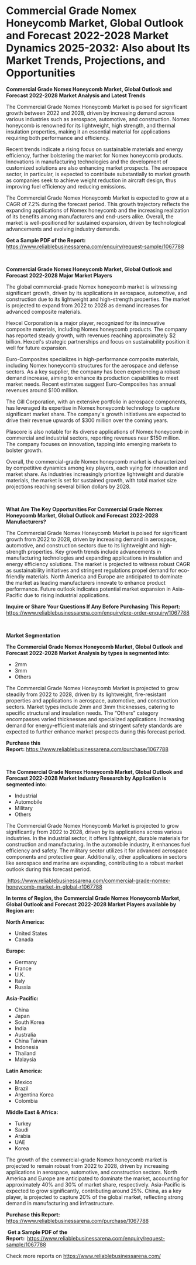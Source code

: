 <p><h1>Commercial Grade Nomex Honeycomb Market, Global Outlook and Forecast 2022-2028 Market Dynamics 2025-2032: Also about Its Market Trends, Projections, and Opportunities</h1></p><p><strong>Commercial Grade Nomex Honeycomb Market, Global Outlook and Forecast 2022-2028 Market Analysis and Latest Trends</strong></p>
<p><p>The Commercial Grade Nomex Honeycomb Market is poised for significant growth between 2022 and 2028, driven by increasing demand across various industries such as aerospace, automotive, and construction. Nomex honeycomb is renowned for its lightweight, high strength, and thermal insulation properties, making it an essential material for applications requiring both performance and efficiency.</p><p>Recent trends indicate a rising focus on sustainable materials and energy efficiency, further bolstering the market for Nomex honeycomb products. Innovations in manufacturing technologies and the development of customized solutions are also enhancing market prospects. The aerospace sector, in particular, is expected to contribute substantially to market growth as companies seek to achieve weight reduction in aircraft design, thus improving fuel efficiency and reducing emissions.</p><p>The Commercial Grade Nomex Honeycomb Market is expected to grow at a CAGR of 7.2% during the forecast period. This growth trajectory reflects the expanding applications of Nomex honeycomb and the increasing realization of its benefits among manufacturers and end-users alike. Overall, the market is well-positioned for sustained expansion, driven by technological advancements and evolving industry demands.</p></p>
<p><strong>Get a Sample PDF of the Report:&nbsp;</strong> <a href="https://www.reliablebusinessarena.com/enquiry/request-sample/1067788?utm_campaign=3215&utm_medium=2&utm_source=Github&utm_content=ia&utm_term=21032025&utm_id=commercial-grade-nomex-honeycomb-market-global-outlook-and-forecast-2022-2028">https://www.reliablebusinessarena.com/enquiry/request-sample/1067788</a></p>
<p>&nbsp;</p>
<p><strong>Commercial Grade Nomex Honeycomb Market, Global Outlook and Forecast 2022-2028 Major Market Players</strong></p>
<p><p>The global commercial-grade Nomex honeycomb market is witnessing significant growth, driven by its applications in aerospace, automotive, and construction due to its lightweight and high-strength properties. The market is projected to expand from 2022 to 2028 as demand increases for advanced composite materials.</p><p>Hexcel Corporation is a major player, recognized for its innovative composite materials, including Nomex honeycomb products. The company has reported steady growth, with revenues reaching approximately $2 billion. Hexcel's strategic partnerships and focus on sustainability position it well for future expansion.</p><p>Euro-Composites specializes in high-performance composite materials, including Nomex honeycomb structures for the aerospace and defense sectors. As a key supplier, the company has been experiencing a robust demand increase, aiming to enhance its production capabilities to meet market needs. Recent estimates suggest Euro-Composites has annual revenues around $100 million.</p><p>The Gill Corporation, with an extensive portfolio in aerospace components, has leveraged its expertise in Nomex honeycomb technology to capture significant market share. The company's growth initiatives are expected to drive their revenue upwards of $300 million over the coming years.</p><p>Plascore is also notable for its diverse applications of Nomex honeycomb in commercial and industrial sectors, reporting revenues near $150 million. The company focuses on innovation, tapping into emerging markets to bolster growth.</p><p>Overall, the commercial-grade Nomex honeycomb market is characterized by competitive dynamics among key players, each vying for innovation and market share. As industries increasingly prioritize lightweight and durable materials, the market is set for sustained growth, with total market size projections reaching several billion dollars by 2028.</p></p>
<p>&nbsp;</p>
<p><strong>What Are The Key Opportunities For Commercial Grade Nomex Honeycomb Market, Global Outlook and Forecast 2022-2028 Manufacturers?</strong></p>
<p><p>The Commercial Grade Nomex Honeycomb Market is poised for significant growth from 2022 to 2028, driven by increasing demand in aerospace, automotive, and construction sectors due to its lightweight and high-strength properties. Key growth trends include advancements in manufacturing technologies and expanding applications in insulation and energy efficiency solutions. The market is projected to witness robust CAGR as sustainability initiatives and stringent regulations propel demand for eco-friendly materials. North America and Europe are anticipated to dominate the market as leading manufacturers innovate to enhance product performance. Future outlook indicates potential market expansion in Asia-Pacific due to rising industrial applications.</p></p>
<p><strong>Inquire or Share Your Questions If Any Before Purchasing This Report:</strong> <a href="https://www.reliablebusinessarena.com/enquiry/pre-order-enquiry/1067788?utm_campaign=3215&utm_medium=2&utm_source=Github&utm_content=ia&utm_term=21032025&utm_id=commercial-grade-nomex-honeycomb-market-global-outlook-and-forecast-2022-2028">https://www.reliablebusinessarena.com/enquiry/pre-order-enquiry/1067788</a></p>
<p>&nbsp;</p>
<p><strong>Market Segmentation</strong></p>
<p><strong>The Commercial Grade Nomex Honeycomb Market, Global Outlook and Forecast 2022-2028 Market Analysis by types is segmented into:</strong></p>
<p><ul><li>2mm</li><li>3mm</li><li>Others</li></ul></p>
<p><p>The Commercial Grade Nomex Honeycomb Market is projected to grow steadily from 2022 to 2028, driven by its lightweight, fire-resistant properties and applications in aerospace, automotive, and construction sectors. Market types include 2mm and 3mm thicknesses, catering to specific structural and insulation needs. The “Others” category encompasses varied thicknesses and specialized applications. Increasing demand for energy-efficient materials and stringent safety standards are expected to further enhance market prospects during this forecast period.</p></p>
<p><strong>Purchase this Report:&nbsp;</strong><a href="https://www.reliablebusinessarena.com/purchase/1067788?utm_campaign=3215&utm_medium=2&utm_source=Github&utm_content=ia&utm_term=21032025&utm_id=commercial-grade-nomex-honeycomb-market-global-outlook-and-forecast-2022-2028">https://www.reliablebusinessarena.com/purchase/1067788</a></p>
<p>&nbsp;</p>
<p><strong>The Commercial Grade Nomex Honeycomb Market, Global Outlook and Forecast 2022-2028 Market Industry Research by Application is segmented into:</strong></p>
<p><ul><li>Industrial</li><li>Automobile</li><li>Military</li><li>Others</li></ul></p>
<p><p>The Commercial Grade Nomex Honeycomb Market is projected to grow significantly from 2022 to 2028, driven by its applications across various industries. In the industrial sector, it offers lightweight, durable materials for construction and manufacturing. In the automobile industry, it enhances fuel efficiency and safety. The military sector utilizes it for advanced aerospace components and protective gear. Additionally, other applications in sectors like aerospace and marine are expanding, contributing to a robust market outlook during this forecast period.</p></p>
<p><a href="https://www.reliablebusinessarena.com/commercial-grade-nomex-honeycomb-market-in-global-r1067788?utm_campaign=3215&utm_medium=2&utm_source=Github&utm_content=ia&utm_term=21032025&utm_id=commercial-grade-nomex-honeycomb-market-global-outlook-and-forecast-2022-2028">&nbsp;https://www.reliablebusinessarena.com/commercial-grade-nomex-honeycomb-market-in-global-r1067788</a></p>
<p><strong>In terms of Region, the Commercial Grade Nomex Honeycomb Market, Global Outlook and Forecast 2022-2028 Market Players available by Region are:</strong></p>
<p>
    <p> <strong> North America: </strong>
        <ul>
            <li>United States</li>
            <li>Canada</li>
        </ul>
        </p> 
    <p> <strong> Europe: </strong>
        <ul>
            <li>Germany</li>
            <li>France</li>
            <li>U.K.</li>
            <li>Italy</li>
            <li>Russia</li>
        </ul>
        </p> 
    <p> <strong> Asia-Pacific: </strong>
        <ul>
            <li>China</li>
            <li>Japan</li>
            <li>South Korea</li>
            <li>India</li>
            <li>Australia</li>
            <li>China Taiwan</li>
            <li>Indonesia</li>
            <li>Thailand</li>
            <li>Malaysia</li>
        </ul>
        </p> 
    <p> <strong> Latin America: </strong>
        <ul>
            <li>Mexico</li>
            <li>Brazil</li>
            <li>Argentina Korea</li>
            <li>Colombia</li>
        </ul>
        </p> 
    <p> <strong> Middle East & Africa: </strong>
        <ul>
            <li>Turkey</li>
            <li>Saudi</li>
            <li>Arabia</li>
            <li>UAE</li>
            <li>Korea</li>
        </ul>
    </p>
    </p>
<p><p>The growth of the commercial-grade Nomex honeycomb market is projected to remain robust from 2022 to 2028, driven by increasing applications in aerospace, automotive, and construction sectors. North America and Europe are anticipated to dominate the market, accounting for approximately 40% and 30% of market share, respectively. Asia-Pacific is expected to grow significantly, contributing around 25%. China, as a key player, is projected to capture 20% of the global market, reflecting strong demand in manufacturing and infrastructure.</p></p>
<p><strong>Purchase this Report: </strong><a href="https://www.reliablebusinessarena.com/purchase/1067788?utm_campaign=3215&utm_medium=2&utm_source=Github&utm_content=ia&utm_term=21032025&utm_id=commercial-grade-nomex-honeycomb-market-global-outlook-and-forecast-2022-2028">https://www.reliablebusinessarena.com/purchase/1067788</a></p>
<p>&nbsp;<strong>Get a Sample PDF of the Report:&nbsp;&nbsp;</strong><a href="https://www.reliablebusinessarena.com/enquiry/request-sample/1067788?utm_campaign=3215&utm_medium=2&utm_source=Github&utm_content=ia&utm_term=21032025&utm_id=commercial-grade-nomex-honeycomb-market-global-outlook-and-forecast-2022-2028">https://www.reliablebusinessarena.com/enquiry/request-sample/1067788</a></p>
<p><strong></strong></p>
<p>Check more reports on <a href="https://www.reliablebusinessarena.com/?utm_campaign=3215&utm_medium=2&utm_source=Github&utm_content=ia&utm_term=21032025&utm_id=commercial-grade-nomex-honeycomb-market-global-outlook-and-forecast-2022-2028">https://www.reliablebusinessarena.com/</a></p>